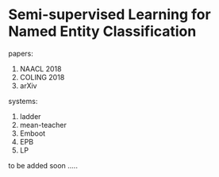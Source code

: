 # Semi-supervised Learning for Named Entity Classification

papers: 

1. NAACL 2018
2. COLING 2018
3. arXiv

systems: 

1. ladder
2. mean-teacher
3. Emboot
4. EPB
5. LP

to be added soon .....
